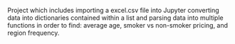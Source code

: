 Project which includes importing a excel.csv file into Jupyter
converting data into dictionaries contained within a list
and parsing data into multiple functions in order to find:
average age, smoker vs non-smoker pricing, and region frequency.
